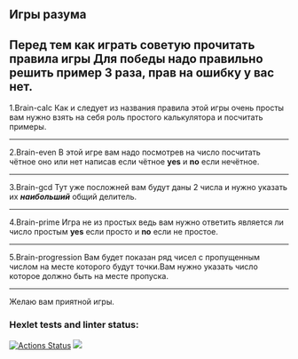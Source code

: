 Игры разума
---
Перед тем как играть советую прочитать правила игры
Для победы надо правильно решить пример 3 раза, прав на ошибку у вас нет.
---
1.Brain-calc
Как и следует из названия правила этой игры очень просты вам нужно взять на себя роль простого калькулятора и посчитать примеры.

---
2.Brain-even
В этой игре вам надо посмотрев на число посчитать чётное оно или нет написав если чётное __yes__  и __no__ если нечётное.

---
3.Brain-gcd
Тут уже посложней вам будут даны 2 числа и нужно указать их ___наибольший___ общий делитель.

___
4.Brain-prime
Игра не из простых ведь вам нужно ответить является ли число простым __yes__ если просто и __no__ если не простое.

___
5.Brain-progression
Вам будет показан ряд чисел с пропущенным числом на месте которого будут точки.Вам нужно указать число которое должно быть на месте пропуска.

___
Желаю вам приятной игры.
    
### Hexlet tests and linter status:
[![Actions Status](https://github.com/Alies12/frontend-project-44/workflows/hexlet-check/badge.svg)](https://github.com/Alies12/frontend-project-44/actions)
<a href="https://codeclimate.com/github/Alies12/frontend-project-44/maintainability"><img src="https://api.codeclimate.com/v1/badges/dd708dbda7364bf2c610/maintainability" /></a>